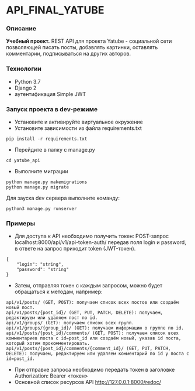 # API_FINAL_YATUBE
### Описание
**Учебный проект.** REST API для проекта Yatube - социальной сети позволяющей писать посты, добавлять картинки, оставлять комментарии, подписываться на других авторов.
### Технологии
- Python 3.7
- Django 2
- аутентификация Simple JWT
### Запуск проекта в dev-режиме
- Установите и активируйте виртуальное окружение
- Установите зависимости из файла requirements.txt
```
pip install -r requirements.txt
```
- Перейдите в папку с manage.py
```
cd yatube_api
```
- Выполните миграции
```
python manage.py makemigrations
python manage.py migrate
```
Для зауска dev сервера выполните команду:
```
python3 manage.py runserver
```
### Примеры
- Для доступа к API необходимо получить токен: POST-запрос localhost:8000/api/v1/api-token-auth/ передав поля login и password, в ответе на запрос приходит token (JWT-токен).
```
{ 
    "login": "string",
    "password": "string" 
}
```
- Затем, отправляя токен с каждым запросом, можно будет обращаться к методам, например:
```
api/v1/posts/ (GET, POST): получаем список всех постов или создаём новый пост.
api/v1/posts/{post_id}/ (GET, PUT, PATCH, DELETE): получаем, редактируем или удаляем пост по id.
api/v1/groups/ (GET): получаем список всех групп.
api/v1/groups/{group_id}/ (GET): получаем информацию о группе по id.
api/v1/posts/{post_id}/comments/ (GET, POST): получаем список всех комментариев поста с id=post_id или создаём новый, указав id поста, который хотим прокомментировать.
api/v1/posts/{post_id}/comments/{comment_id}/ (GET, PUT, PATCH, DELETE): получаем, редактируем или удаляем комментарий по id у поста с id=post_id.
```
- При отправке запроса необходимо передать токен в заголовке Authorization: Bearer <токен>
- Основной список ресурсов API http://127.0.0.1:8000/redoc/

